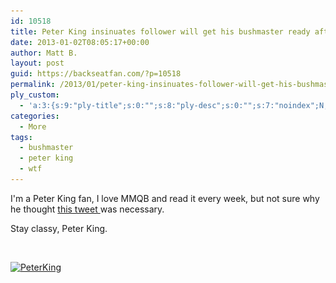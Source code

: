 ```yaml
---
id: 10518
title: Peter King insinuates follower will get his bushmaster ready after response to political related tweet
date: 2013-01-02T08:05:17+00:00
author: Matt B.
layout: post
guid: https://backseatfan.com/?p=10518
permalink: /2013/01/peter-king-insinuates-follower-will-get-his-bushmaster-ready-after-response-to-political-related-tweet/
ply_custom:
  - 'a:3:{s:9:"ply-title";s:0:"";s:8:"ply-desc";s:0:"";s:7:"noindex";N;}'
categories:
  - More
tags:
  - bushmaster
  - peter king
  - wtf
---
```


<div class="entry">
  <p>
    I'm a Peter King fan, I love MMQB and read it every week, but not sure why he thought <a href="https://twitter.com/SI_PeterKing/statuses/286483120407076865">this tweet </a>was necessary.
  </p>

  <p>
    Stay classy, Peter King.
  </p>

  <p>
    &nbsp;
  </p>

  <p>
    <a href="/images/2013/01/PeterKing.png"><img class="aligncenter size-full wp-image-10519" alt="PeterKing" src="/images/2013/01/PeterKing.png" width="546" height="427" srcset="/images/2013/01/PeterKing.png 546w, /images/2013/01/PeterKing-300x234.png 300w" sizes="(max-width: 546px) 100vw, 546px" /></a>
  </p>
</div>
